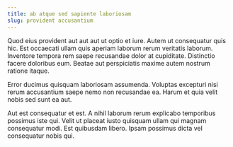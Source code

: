 ```yaml
---
title: ab atque sed sapiente laboriosam
slug: provident accusantium
---
```


Quod eius provident aut aut aut ut optio et iure. Autem ut consequatur quis hic. Est occaecati ullam quis aperiam laborum rerum veritatis laborum. Inventore tempora rem saepe recusandae dolor at cupiditate. Distinctio facere doloribus eum. Beatae aut perspiciatis maxime autem nostrum ratione itaque.

Error ducimus quisquam laboriosam assumenda. Voluptas excepturi nisi rerum accusantium saepe nemo non recusandae ea. Harum et quia velit nobis sed sunt ea aut.

Aut est consequatur et est. A nihil laborum rerum explicabo temporibus possimus iste qui. Velit ut placeat iusto quisquam ullam qui magnam consequatur modi. Est quibusdam libero. Ipsam possimus dicta vel consequatur nobis qui.
